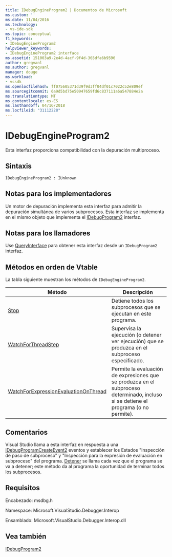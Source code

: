 ```yaml
---
title: IDebugEngineProgram2 | Documentos de Microsoft
ms.custom: ''
ms.date: 11/04/2016
ms.technology:
- vs-ide-sdk
ms.topic: conceptual
f1_keywords:
- IDebugEngineProgram2
helpviewer_keywords:
- IDebugEngineProgram2 interface
ms.assetid: 151003a9-2e4d-4acf-9f4d-365dfa6b9596
author: gregvanl
ms.author: gregvanl
manager: douge
ms.workload:
- vssdk
ms.openlocfilehash: ff075605371d39f9d3ff04df01c7022c52e809ef
ms.sourcegitcommit: 6a9d5bd75e50947659fd6c837111a6a547884e2a
ms.translationtype: MT
ms.contentlocale: es-ES
ms.lasthandoff: 04/16/2018
ms.locfileid: "31112228"
---
```

# <a name="idebugengineprogram2"></a>IDebugEngineProgram2
Esta interfaz proporciona compatibilidad con la depuración multiproceso.  
  
## <a name="syntax"></a>Sintaxis  
  
```  
IDebugEngineProgram2 : IUnknown  
```  
  
## <a name="notes-for-implementers"></a>Notas para los implementadores  
 Un motor de depuración implementa esta interfaz para admitir la depuración simultánea de varios subprocesos. Esta interfaz se implementa en el mismo objeto que implementa el [IDebugProgram2](../../../extensibility/debugger/reference/idebugprogram2.md) interfaz.  
  
## <a name="notes-for-callers"></a>Notas para los llamadores  
 Use [QueryInterface](/cpp/atl/queryinterface) para obtener esta interfaz desde un `IDebugProgram2` interfaz.  
  
## <a name="methods-in-vtable-order"></a>Métodos en orden de Vtable  
 La tabla siguiente muestran los métodos de `IDebugEngineProgram2`.  
  
|Método|Descripción|  
|------------|-----------------|  
|[Stop](../../../extensibility/debugger/reference/idebugengineprogram2-stop.md)|Detiene todos los subprocesos que se ejecutan en este programa.|  
|[WatchForThreadStep](../../../extensibility/debugger/reference/idebugengineprogram2-watchforthreadstep.md)|Supervisa la ejecución (o detener ver ejecución) que se produzca en el subproceso especificado.|  
|[WatchForExpressionEvaluationOnThread](../../../extensibility/debugger/reference/idebugengineprogram2-watchforexpressionevaluationonthread.md)|Permite la evaluación de expresiones que se produzca en el subproceso determinado, incluso si se detiene el programa (o no permite).|  
  
## <a name="remarks"></a>Comentarios  
 Visual Studio llama a esta interfaz en respuesta a una [IDebugProgramCreateEvent2](../../../extensibility/debugger/reference/idebugprogramcreateevent2.md) eventos y establecer los Estados "Inspección de paso de subproceso" y "Inspección para la expresión de evaluación en subproceso" del programa. [Detener](../../../extensibility/debugger/reference/idebugengineprogram2-stop.md) se llama cada vez que el programa se va a detener; este método da al programa la oportunidad de terminar todos los subprocesos.  
  
## <a name="requirements"></a>Requisitos  
 Encabezado: msdbg.h  
  
 Namespace: Microsoft.VisualStudio.Debugger.Interop  
  
 Ensamblado: Microsoft.VisualStudio.Debugger.Interop.dll  
  
## <a name="see-also"></a>Vea también  
 [IDebugProgram2](../../../extensibility/debugger/reference/idebugprogram2.md)